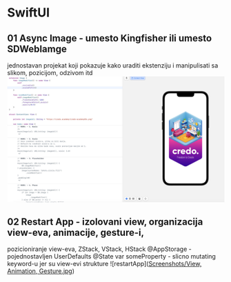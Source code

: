 # SwiftUI

## 01 Async Image - umesto Kingfisher ili umesto SDWebIamge

jednostavan projekat koji pokazuje kako uraditi ekstenziju i manipulisati sa slikom, pozicijom, odzivom itd
![asyncImage](Screenshots/AsyncImage.jpg)

## 02 Restart App - izolovani view, organizacija view-eva, animacije, gesture-i,

pozicioniranje view-eva, ZStack, VStack, HStack
@AppStorage - pojednostavljen UserDefaults
@State var someProperty - slicno mutating keyword-u jer su view-evi strukture
![restartApp]([Screenshots/View, Animation, Gesture.jpg](https://github.com/Vukovi/SwiftUI/blob/cb1a513e55feaad7585667551a9115c37bcb2e76/Screenshots/View%2C%20Animation%2C%20Gesture.jpg))
